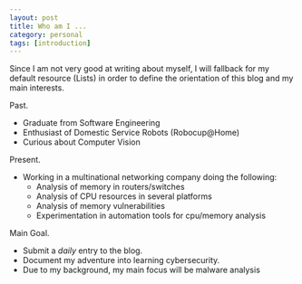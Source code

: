 ```yaml
---
layout: post
title: Who am I ... 
category: personal
tags: [introduction]
---
```


Since I am not very good at writing about myself, I will fallback for my default resource (Lists) in order to define the orientation of this blog and my main interests. 


Past. 
- Graduate from Software Engineering
- Enthusiast of Domestic Service Robots (Robocup@Home)
- Curious about Computer Vision 

Present. 
- Working in a multinational networking company doing the following: 
  - Analysis of memory in routers/switches
  - Analysis of CPU resources in several platforms
  - Analysis of memory vulnerabilities
  - Experimentation in automation tools for cpu/memory analysis 
  
Main Goal. 
- Submit a *daily* entry to the blog. 
- Document my adventure into learning cybersecurity. 
- Due to my background, my main focus will be malware analysis 
